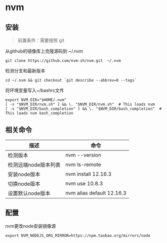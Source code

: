 # nvm

## 安装

> 前置条件：需要按照 git

从github的镜像库上克隆源码到 ~/.nvm

    git clone https://github.com/nvm-sh/nvm.git  ~/.nvm

检测分支和最新版本

    cd ~/.nvm && git checkout `git describe --abbrev=0 --tags`

将环境变量写入~/bashrc文件

    export NVM_DIR="$HOME/.nvm"
    [ -s "$NVM_DIR/nvm.sh" ] && \. "$NVM_DIR/nvm.sh"  # This loads nvm
    [ -s "$NVM_DIR/bash_completion" ] && \. "$NVM_DIR/bash_completion"  # This loads nvm bash_completion

## 相关命令 

描述 | 命令
---|---
检测版本 | nvm --version
检测远端node版本列表| nvm ls-remote
安装node版本 |  nvm install 12.16.3
切换node版本| nvm use 10.8.3
设置默认node版本|nvm alias default 12.16.3

## 配置

nvm更改node安装镜像源

    
    export NVM_NODEJS_ORG_MIRROR=https://npm.taobao.org/mirrors/node
